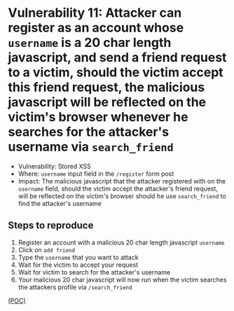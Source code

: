 # Vulnerability 11: Attacker can register as an account whose `username` is a 20 char length javascript, and send a friend request to a victim, should the victim accept this friend request, the malicious javascript will be reflected on the victim's browser whenever he searches for the attacker's username via `search_friend`

- Vulnerability: Stored XSS 
- Where: `username` input field in the `/register` form post
- Impact: The malicious javascript that the attacker registered with on the `username` field, should the victim accept the attacker's friend request, will be reflected on the victim's browser should he use `search_friend` to find the attacker's username
## Steps to reproduce

1. Register an account with a malicious 20 char length javascript `username`
2. Click on `add friend` 
3. Type the `username` that you want to attack
4. Wait for the victim to accept your request
5. Wait for victim to search for the attacker's username
6. Your malicious 20 char javascript will now run when the victim searches the attackers profile via `/search_friend`


[(POC)](xssvuln11.py)